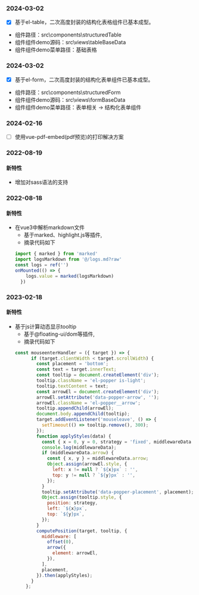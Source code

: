 ### 2024-03-02
+ [x] 基于el-table，二次高度封装的结构化表格组件已基本成型。
* 组件路径：src\components\structuredTable
* 组件组件demo源码：src\views\tableBaseData
* 组件组件demo菜单路径：基础表格

### 2024-03-02
+ [x] 基于el-form，二次高度封装的结构化表单组件已基本成型。
* 组件路径：src\components\structuredForm
* 组件组件demo源码：src\views\formBaseData
* 组件组件demo菜单路径：表单相关 -> 结构化表单组件

### 2024-02-16
+ [ ] 使用vue-pdf-embed(pdf预览)的打印解决方案

### 2022-08-19
#### 新特性
- 增加对sass语法的支持

### 2022-08-18
#### 新特性
- 在vue3中解析markdown文件
  - 基于marked、highlight.js等插件,
  - 摘录代码如下
  ```javascript
  import { marked } from 'marked'
  import logsMarkdown from '@/logs.md?raw'
  const logs = ref('')
  onMounted(() => {
      logs.value = marked(logsMarkdown)
    })
  ```
### 2023-02-18
#### 新特性
- 基于js计算动态显示tooltip
  - 基于@floating-ui/dom等插件,
  - 摘录代码如下
  ```javascript
  const mouseenterHandler = ({ target }) => {
        if (target.clientWidth < target.scrollWidth) {
          const placement = 'bottom';
          const text = target.innerText;
          const tooltip = document.createElement('div');
          tooltip.className = 'el-popper is-light';
          tooltip.textContent = text;
          const arrowEl = document.createElement('div');
          arrowEl.setAttribute('data-popper-arrow', '');
          arrowEl.className = 'el-popper__arrow';
          tooltip.appendChild(arrowEl);
          document.body.appendChild(tooltip);
          target.addEventListener('mouseleave', () => {
            setTimeout(() => tooltip.remove(), 300);
          });
          function applyStyles(data) {
            const { x = 0, y = 0, strategy = 'fixed', middlewareData } = data;
            console.log(middlewareData);
            if (middlewareData.arrow) {
              const { x, y } = middlewareData.arrow;
              Object.assign(arrowEl.style, {
                left: x != null ? `${x}px` : '',
                top: y != null ? `${y}px` : '',
              });
            }
            tooltip.setAttribute('data-popper-placement', placement);
            Object.assign(tooltip.style, {
              position: strategy,
              left: `${x}px`,
              top: `${y}px`,
            });
          }
          computePosition(target, tooltip, {
            middleware: [
              offset(0),
              arrow({
                element: arrowEl,
              }),
            ],
            placement,
          }).then(applyStyles);
        }
      };
  ```